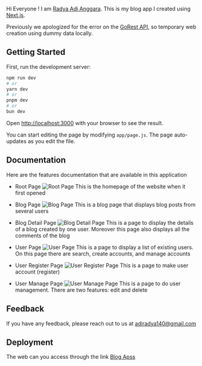 
Hi Everyone ! I am [Radya Adi Anggara](https://radya-profiles.netlify.app/). This is my blog app I created using [Next.js](https://nextjs.org/). 

Previously we apologized for the error on the [GoRest API](https://gorest.co.in/), so temporary web creation using dummy data locally.

## Getting Started

First, run the development server:

```bash
npm run dev
# or
yarn dev
# or
pnpm dev
# or
bun dev
```

Open [http://localhost:3000](http://localhost:3000) with your browser to see the result.

You can start editing the page by modifying `app/page.js`. The page auto-updates as you edit the file.

## Documentation

Here are the features documentation that are available in this application

- Root Page
![Root Page](https://drive.google.com/uc?id=1gIA__bmHhVEBKev59Y9JC7dGzPylF43f)
This is the homepage of the website when it first opened

- Blog Page
![Blog Page](https://drive.google.com/uc?id=12702zk2JkEAfShQiOGmLGv9_hLn1k7Dw)
This is a blog page that displays blog posts from several users

- Blog Detail Page
![Blog Detail Page](https://drive.google.com/uc?id=1poi4Zs5ujDA27EELOyAKkalpREAj4FqL)
This is a page to display the details of a blog created by one user. Moreover this page also displays all the comments of the blog

- User Page
![User Page](https://drive.google.com/uc?id=1gIst-wzioBhI3gW99WcTWBhP8xTOAo_2)
This is a page to display a list of existing users. On this page there are search, create accounts, and manage accounts

- User Register Page
![User Register Page](https://drive.google.com/uc?id=1vxBgbze37fZ4lQKtGg6gBFrnWcAmB17-)
This is a page to make user account (register)

- User Manage Page
![User Manage Page](https://drive.google.com/uc?id=10HbTkOE4K1oxXeB73ujRMxdVgUmhdWvk)
This is a page to do user management. There are two features: edit and delete


## Feedback

If you have any feedback, please reach out to us at adiradya140@gmail.com


## Deployment

The web can you access through the link [Blog Apss](https://awesomeopensource.com/project/elangosundar/awesome-README-templates)

